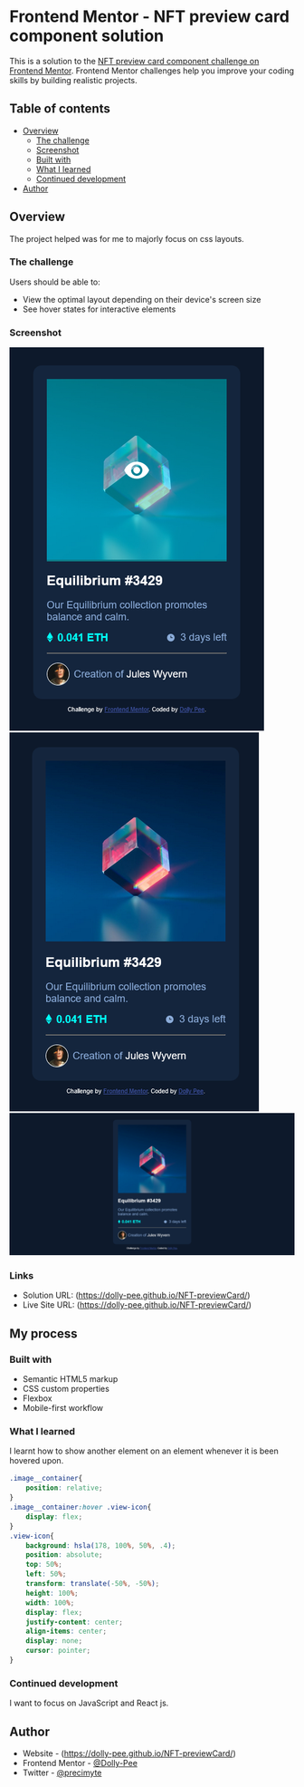 # Frontend Mentor - NFT preview card component solution

This is a solution to the [NFT preview card component challenge on Frontend Mentor](https://www.frontendmentor.io/challenges/nft-preview-card-component-SbdUL_w0U). Frontend Mentor challenges help you improve your coding skills by building realistic projects. 

## Table of contents

- [Overview](#overview)
  - [The challenge](#the-challenge)
  - [Screenshot](#screenshot)
  - [Built with](#built-with)
  - [What I learned](#what-i-learned)
  - [Continued development](#continued-development)
- [Author](#author)


## Overview

The project helped was for me to majorly focus on css layouts.

### The challenge

Users should be able to:

- View the optimal layout depending on their device's screen size
- See hover states for interactive elements

### Screenshot

![mobile-view-active](./images/Screenshot%202023-07-21%20at%2015-57-59%20Frontend%20Mentor%20NFT%20preview%20card%20component.png)
![mobile-view](./images/Screenshot%202023-07-21%20at%2016-00-19%20Frontend%20Mentor%20NFT%20preview%20card%20component.png)
![desktop-view](./images/Screenshot%202023-07-21%20at%2016-00-56%20Frontend%20Mentor%20NFT%20preview%20card%20component.png)



### Links

- Solution URL: (https://dolly-pee.github.io/NFT-previewCard/)
- Live Site URL: (https://dolly-pee.github.io/NFT-previewCard/)

## My process

### Built with

- Semantic HTML5 markup
- CSS custom properties
- Flexbox
- Mobile-first workflow


### What I learned

I learnt how to show another element on an element whenever it is been hovered upon.

```css
.image__container{
    position: relative;
}
.image__container:hover .view-icon{
    display: flex;
}
.view-icon{
    background: hsla(178, 100%, 50%, .4);
    position: absolute;
    top: 50%;
    left: 50%;
    transform: translate(-50%, -50%);
    height: 100%;
    width: 100%;
    display: flex;
    justify-content: center;
    align-items: center;
    display: none;
    cursor: pointer;
}
```

### Continued development

I want to focus on JavaScript and React js.


## Author

- Website - (https://dolly-pee.github.io/NFT-previewCard/)
- Frontend Mentor - [@Dolly-Pee](https://www.frontendmentor.io/profile/Dolly-Pee)
- Twitter - [@precimyte](https://www.twitter.com/precimyte)



